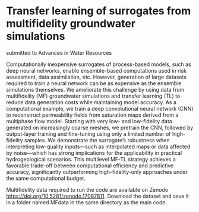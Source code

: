 # Transfer learning of surrogates from multifidelity groundwater simulations
submitted to Advances in Water Resources

Computationally inexpensive surrogates of process-based models, such as deep neural networks, enable ensemble-based computations used in risk assessment, data assimilation, etc. However, generation of large datasets required to train a neural network can be as expensive as the ensemble simulations themselves. We ameliorate this challenge by using data from multifidelity (MF) groundwater simulations and transfer learning (TL) to reduce data generation costs while maintaining model accuracy. As a computational example, we train a deep convolutional neural network (CNN) to reconstruct permeability fields from saturation maps derived from a multiphase flow model.  Starting with very low- and low-fidelity data generated on increasingly coarse meshes, we pretrain the CNN, followed by output-layer training and fine-tuning using only a limited number of high-fidelity samples. We  demonstrate the surrogate’s robustness when interpreting low-quality inputs—such as interpolated maps or data affected by noise—which has strong implications for the applicability in practical hydrogeological scenarios. This multilevel MF-TL strategy achieves a favorable trade-off between computational efficiency and predictive accuracy, significantly outperforming high-fidelity-only approaches under the same computational budget.


Multifidelity data required to run the code are available on Zenodo https://doi.org/10.5281/zenodo.17087811. Download the dataset and save it in a folder named MFdata in the same directory as the main code.

